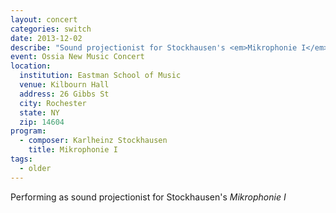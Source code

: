 ```yaml
---
layout: concert
categories: switch
date: 2013-12-02
describe: "Sound projectionist for Stockhausen's <em>Mikrophonie I</em>, Switch~ Ensemble."
event: Ossia New Music Concert
location:
  institution: Eastman School of Music
  venue: Kilbourn Hall
  address: 26 Gibbs St
  city: Rochester
  state: NY
  zip: 14604
program:
  - composer: Karlheinz Stockhausen
    title: Mikrophonie I
tags:
  - older
---
```


Performing as sound projectionist for Stockhausen's *Mikrophonie I*
